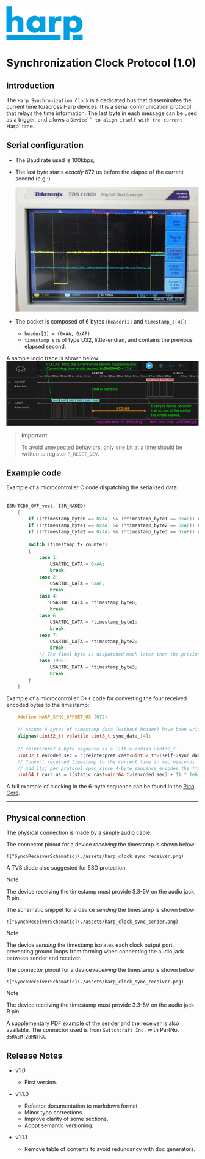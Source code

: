 <img src="./assets/HarpLogo.svg" width="200">

# Synchronization Clock Protocol (1.0)

## Introduction
The `Harp Synchronization Clock` is a dedicated bus that disseminates the current time to/across Harp devices. It is a serial communication protocol that relays the time information. The last byte in each message can be used as a trigger, and allows a `Device`` to align itself with the current `Harp` time.

## Serial configuration

* The Baud rate used is 100kbps;
* The last byte starts *exactly* 672 us before the elapse of the current second (e.g.:)

    !["SynchClockOscilloscope](./assets/SynchClockOscilloscope.png)

* The packet is composed of 6 bytes (`header[2]` and `timestamp_s[4]`):
  - `header[2] = {0xAA, 0xAF)`
  - `timestamp_s` is of type U32, little-endian, and contains the previous elapsed second.

A sample logic trace is shown below:
    !["SynchClockLogicAnalyzer](./assets/synch_logic_trace.png)

> **Important**
>
> To avoid unexpected behaviors, only one bit at a time should be written to register `R_RESET_DEV`.

## Example code

Example of a microcontroller C code dispatching the serialized data:

```C

ISR(TCD0_OVF_vect, ISR_NAKED)
    {
        if ((*timestamp_byte0 == 0xAA) && (*timestamp_byte1 == 0xAF)) reti();
        if ((*timestamp_byte1 == 0xAA) && (*timestamp_byte2 == 0xAF)) reti();
        if ((*timestamp_byte2 == 0xAA) && (*timestamp_byte3 == 0xAF)) reti();

        switch (timestamp_tx_counter)
        {
            case 1:
                USARTD1_DATA = 0xAA;
                break;
            case 2:
                USARTD1_DATA = 0xAF;
                break;
            case 4:
                USARTD1_DATA = *timestamp_byte0;
                break;
            case 6:
                USARTD1_DATA = *timestamp_byte1;
                break;
            case 7:
                USARTD1_DATA = *timestamp_byte2;
                break;
            // The final byte is dispatched much later than the previous 5.
            case 1998:
                USARTD1_DATA = *timestamp_byte3;
                break;
        }
    }
```

Example of a microcontroller C++ code for converting the four received encoded bytes to the timestamp:
````C
    #define HARP_SYNC_OFFSET_US (672)

    // Assume 4 bytes of timestamp data (without header) have been written to this array.
    alignas(uint32_t) volatile uint8_t sync_data_[4];

    // reinterpret 4-byte sequence as a little-endian uint32_t.
    uint32_t encoded_sec = *(reinterpret_cast<uint32_t*>(self->sync_data_));
    // Convert received timestamp to the current time in microseconds.
    // Add 1[s] per protocol spec since 4-byte sequence encodes the **previous** second.
    uint64_t curr_us = ((static_cast<uint64_t>(encoded_sec) + 1) * 1e6) - HARP_SYNC_OFFSET_US;
````

A full example of clocking in the 6-byte sequence can be found in the [Pico Core](https://github.com/AllenNeuralDynamics/harp.core.rp2040/blob/main/firmware/src/harp_synchronizer.cpp).

---


## Physical connection

The physical connection is made by a simple audio cable.

The connector pinout for a device *receiving* the timestamp is shown below:

    !["SynchReceiverSchematic](./assets/harp_clock_sync_receiver.png)

A TVS diode also suggested for ESD protection.

> [!NOTE]
> The device receiving the timestamp must provide 3.3-5V on the audio jack **R** pin.


The schematic snippet for a device *sending* the timestamp is shown below:

    !["SynchReceiverSchematic](./assets/harp_clock_sync_sender.png)

> [!NOTE]
> The device *sending* the timestamp isolates each clock output port, preventing ground loops from forming when connecting the audio jack between sender and receiver.


The connector pinout for a device *receiving* the timestamp is shown below:

    !["SynchReceiverSchematic](./assets/harp_clock_sync_receiver.png)


> [!NOTE]
> The device receiving the timestamp must provide 3.3-5V on the audio jack **R** pin.

A supplementary PDF [example](./PhysicalConnector.pdf) of the sender and the receiver is also available.
The connector used is from `Switchcraft Inc.` with PartNo. `35RASMT2BHNTRX`.

## Release Notes

- v1.0
    * First version.

- v1.1.0
  * Refactor documentation to markdown format.
  * Minor typo corrections.
  * Improve clarity of some sections.
  * Adopt semantic versioning.

- v1.1.1
  * Remove table of contents to avoid redundancy with doc generators.
